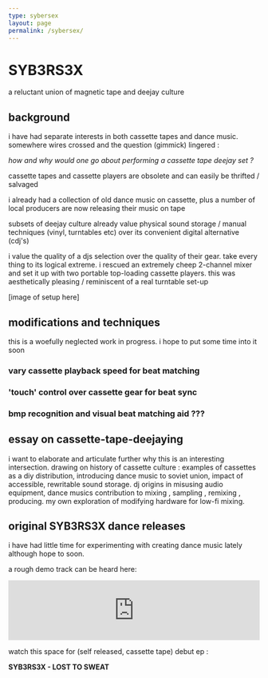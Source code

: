 ```yaml
---
type: sybersex
layout: page
permalink: /sybersex/
---
```


# SYB3RS3X

a reluctant union of magnetic tape and deejay culture

## background

i have had separate interests in both cassette tapes and dance music. somewhere wires crossed and the question (gimmick) lingered :

 _how and why would one go about performing a cassette tape deejay set ?_

cassette tapes and cassette players are obsolete and can easily be thrifted / salvaged

i already had a collection of old dance music on cassette, plus a number of local producers are now releasing their music on tape 

subsets of deejay culture already value physical sound storage / manual techniques (vinyl, turntables etc) over its convenient digital alternative (cdj's)

i value the quality of a djs selection over the quality of their gear. take every thing to its logical extreme. i rescued an extremely cheep 2-channel mixer and set it up with two portable top-loading cassette players. this was aesthetically pleasing / reminiscent of a real turntable set-up

[image of setup here]

## modifications and techniques

this is a woefully neglected work in progress. i hope to put some time into it soon

### vary cassette playback speed for beat matching

### 'touch' control over cassette gear for beat sync

### bmp recognition and visual beat matching aid ???

## essay on cassette-tape-deejaying

i want to elaborate and articulate further why this is an interesting intersection. drawing on history of cassette culture : examples of cassettes as a diy distribution, introducing dance music to soviet union, impact of accessible, rewritable sound storage. dj origins in misusing audio equipment, dance musics contribution to mixing , sampling , remixing , producing. my own exploration of modifying hardware for low-fi mixing.

## original SYB3RS3X dance releases

i have had little time for experimenting with creating dance music lately although hope to soon.

a rough demo track can be heard here:

<iframe style="border: 0; width: 100%; height: 120px;" src="https://bandcamp.com/EmbeddedPlayer/track=835143832/size=large/bgcol=ffffff/linkcol=0687f5/tracklist=false/artwork=small/transparent=true/" seamless><a href="http://cyberboy666user43368831.bandcamp.com/track/lyquidkrystal-demo">LYQUIDKRYSTAL (demo) by SYB3RS3X</a></iframe>

watch this space for (self released, cassette tape) debut ep :

 __SYB3RS3X - LOST TO SWEAT__